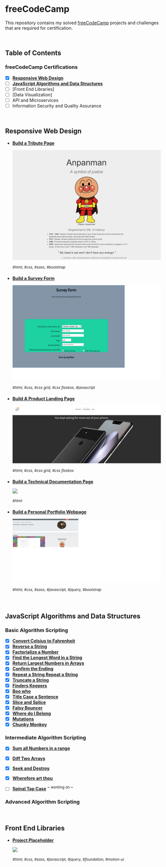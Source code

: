 # freeCodeCamp

This repository contains my solved [freeCodeCamp](https://www.freecodecamp.org) projects and challenges that are required for certification.

&nbsp;

## Table of Contents

### freeCodeCamp Certifications

- [x] [**Responsive Web Design**](#responsive-web-design)
- [ ] [**JavaScript Algorithms and Data Structures**](https://github.com/jayfiled/fcc/tree/master/js_basic_algorithms)
- [ ] [Front End Libraries]
- [ ] [Data Visualization]
- [ ] API and Microservices
- [ ] Information Security and Quality Assurance

&nbsp;

## Responsive Web Design

- [**Build a Tribute Page**](https://codepen.io/jayfiled/full/ZowvbG)

  [![](_assets/screens/Anpanman.png)](#)

  <sup>_#html, #css, #sass, #bootstrap_</sup>

- [**Build a Survey Form**](#)

  [![](_assets/screens/survey_form.png)](https://jayfiled.github.io/survey-form/)

  <sup>_#html, #css, #css grid, #css flexbox, #javascript_</sup>

- [**Build A Product Landing Page**](https://jayfiled.github.io/product-landing-page/)

  [![](_assets/screens/product.png)](#)

  <sup>_#html, #css, #css grid, #css flexbox_</sup>

- [**Build a Technical Documentation Page**](#)

  [![](_assets/screens/documentation_page.png)](#)

  <sup>_#html_</sup>

- [**Build a Personal Portfolio Webpage**](https://jayfiled.github.io/portfolio/)

  [![](_assets/screens/portfolio.png)](#)

  <sup>_#html, #css, #sass, #javascript, #jquery, #bootstrap_</sup>

&nbsp;

## JavaScript Algorithms and Data Structures

### Basic Algorithm Scripting

- [x] [**Convert Celsius to Fahrenheit**](https://github.com/jayfiled/fcc/blob/master/js_basic_algorithms/convert_celsius_to_fahrenheit.js)
- [x] [**Reverse a String**](https://github.com/jayfiled/fcc/blob/master/js_basic_algorithms/reverse_a_string.js)
- [x] [**Factorialize a Number**](https://github.com/jayfiled/fcc/blob/master/js_basic_algorithms/factorialize_a_number.js)
- [x] [**Find the Longest Word in a String**](https://github.com/jayfiled/fcc/blob/master/js_basic_algorithms/find_the_longest_word_in_a_string.js)
- [x] [**Return Largest Numbers in Arrays**](https://github.com/jayfiled/fcc/blob/master/js_basic_algorithms/return_largest_number_in_arrays.js)
- [x] [**Confirm the Ending**](https://github.com/jayfiled/fcc/blob/master/js_basic_algorithms/confirm_the_ending.js)
- [x] [**Repeat a String Repeat a String**](https://github.com/jayfiled/fcc/blob/master/js_basic_algorithms/repeat_a_string_repeat_a_string.js)
- [x] [**Truncate a String**](https://github.com/jayfiled/fcc/blob/master/js_basic_algorithms/truncate_a_string.js)
- [x] [**Finders Keepers**](https://github.com/jayfiled/fcc/blob/master/js_basic_algorithms/finders_keepers.js)
- [x] [**Boo who**](https://github.com/jayfiled/fcc/blob/master/js_basic_algorithms/boo_who.js)
- [x] [**Title Case a Sentence**](https://github.com/jayfiled/fcc/blob/master/js_basic_algorithms/title_case_a_sentence.js)
- [x] [**Slice and Splice**](https://github.com/jayfiled/fcc/blob/master/js_basic_algorithms/slice_and_splice.js)
- [x] [**Falsy Bouncer**](https://github.com/jayfiled/fcc/blob/master/js_basic_algorithms/falsy_bouncer.js)
- [x] [**Where do I Belong**](https://github.com/jayfiled/fcc/blob/master/js_basic_algorithms/where_do_i_belong.js)
- [x] [**Mutations**](https://github.com/jayfiled/fcc/blob/master/js_basic_algorithms/mutations.js)
- [x] [**Chunky Monkey**](https://github.com/jayfiled/fcc/blob/master/js_basic_algorithms/chunky_monkey.js) 

### Intermediate Algorithm Scripting
- [x] [**Sum all Numbers in a range**](https://github.com/jayfiled/fcc/blob/master/js_int_algorithms/sum_all_numbers_in_a_range.js)
- [x] [**Diff Two Arrays**](https://github.com/jayfiled/fcc/blob/master/js_int_algorithms/diff_two_arrays.js)
- [x] [**Seek and Destroy**](https://github.com/jayfiled/fcc/blob/master/js_int_algorithms/seek_and_destroy.js)
- [x] [**Wherefore art thou**](https://github.com/jayfiled/fcc/blob/master/js_int_algorithms/wherefore_art_thou.js) 
- [ ] [**Spinal Tap Case**](https://github.com/jayfiled/fcc/blob/master/js_int_algorithms/spinal_tap_case.js) <sup>~ working on ~</sup> 




### Advanced Algorithm Scripting


&nbsp;

## Front End Libraries

- [**Project Placeholder**](#)

  [![](_assets/README/random_quote_machine.png)](#)

  <sup>_#html, #css, #sass, #javascript, #jquery, #foundation, #motion-ui_</sup>